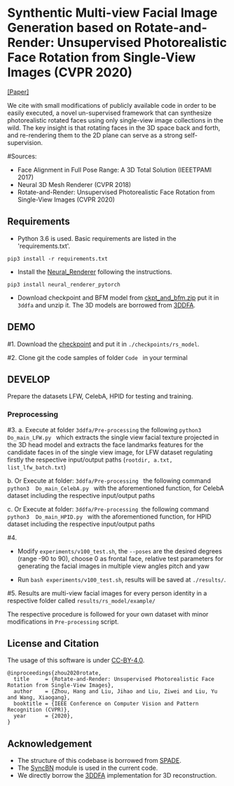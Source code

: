 # Synthentic Multi-view Facial Image Generation based on Rotate-and-Render: Unsupervised Photorealistic Face Rotation from Single-View Images (CVPR 2020)

[[Paper]](https://arxiv.org/abs/2003.08124)

We cite with small modifications of publicly available code in order to be easily executed, a novel un-supervised framework that can synthesize 
photorealistic rotated faces using only single-view image collections 
in the wild. The key insight is that rotating faces in the 3D space back and forth, 
and re-rendering them to the 2D plane can serve as a strong self-supervision.

#Sources:
* Face Alignment in Full Pose Range: A 3D Total Solution (IEEETPAMI 2017)
* Neural 3D Mesh Renderer (CVPR 2018)
* Rotate-and-Render: Unsupervised Photorealistic Face Rotation from Single-View Images (CVPR 2020)
## Requirements
* Python 3.6 is used. Basic requirements are listed in the 'requirements.txt'.

```
pip3 install -r requirements.txt
```
* Install the [Neural_Renderer](https://github.com/daniilidis-group/neural_renderer) following the instructions.
```
pip3 install neural_renderer_pytorch
```

* Download checkpoint and BFM model from [ckpt_and_bfm.zip](https://cicloud.csd.auth.gr/owncloud/remote.php/webdav/OpenDR/FTP%20Server%20Material/simulation/ckpt_and_bfm.zip) put it in ```3ddfa``` and unzip it. The 3D models are borrowed from [3DDFA](https://github.com/cleardusk/3DDFA). 


## DEMO

#1. Download the [checkpoint](https://cicloud.csd.auth.gr/owncloud/remote.php/webdav/OpenDR/FTP%20Server%20Material/simulation/latest_net_G.zip)
and put it in ```./checkpoints/rs_model```.

#2.	Clone git the code samples of folder  ```Code ``` in your terminal

## DEVELOP

Prepare the datasets LFW, CelebA, HPID for testing and training. 



### Preprocessing
#3.
a.	Execute at folder  ```3ddfa/Pre-processing``` the following
 ```python3 Do_main_LFW.py ``` which extracts the single view facial texture projected in the 3D head model and extracts the face landmarks features for the candidate faces in of the single view image, for  LFW dataset regulating firstly the respective input/output paths (```rootdir, a.txt, list_lfw_batch.txt```) 

b. Or Execute at folder:  ```3ddfa/Pre-processing ``` the following command  ```python3  Do_main_CelebA.py ``` with the aforementioned function, for CelebA dataset including the respective input/output paths

c. Or Execute at folder:  ```3ddfa/Pre-processing ```the following command  ```python3  Do_main_HPID.py ``` with the aforementioned function, for HPID dataset including the respective input/output paths

#4.	
* Modify ```experiments/v100_test.sh```, the ```--poses``` are the desired degrees (range -90 to 90), choose 0 as frontal face, relative test parameters for generating the facial images in multiple view angles pitch and yaw

* Run ```bash experiments/v100_test.sh```, results will be saved at ```./results/```.



#5.	Results are multi-view facial images for every person identity in a respective folder called  ```results/rs_model/example/```

The respective procedure is followed for your own dataset with minor modifications in ````Pre-processing```` script.


## License and Citation
The usage of this software is under [CC-BY-4.0](https://github.com/Hangz-nju-cuhk/Rotate-and-Render/LICENSE).
```
@inproceedings{zhou2020rotate,
  title     = {Rotate-and-Render: Unsupervised Photorealistic Face Rotation from Single-View Images},
  author    = {Zhou, Hang and Liu, Jihao and Liu, Ziwei and Liu, Yu and Wang, Xiaogang},
  booktitle = {IEEE Conference on Computer Vision and Pattern Recognition (CVPR)},
  year      = {2020},
}
```

## Acknowledgement
* The structure of this codebase is borrowed from [SPADE](https://github.com/NVlabs/SPADE).
* The [SyncBN](https://github.com/vacancy/Synchronized-BatchNorm-PyTorch) module is used in the current code.
* We directly borrow the [3DDFA](https://github.com/cleardusk/3DDFA) implementation for 3D reconstruction.
